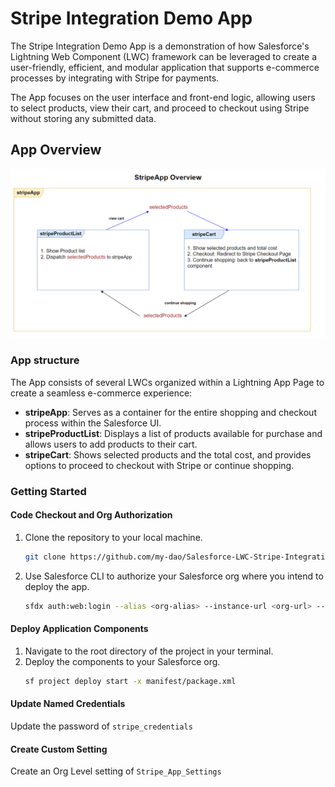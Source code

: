 # Stripe Integration Demo App

The Stripe Integration Demo App is a demonstration of how Salesforce's Lightning Web Component (LWC) framework can be leveraged to create a user-friendly, efficient, and modular application that supports e-commerce processes by integrating with Stripe for payments.

The App focuses on the user interface and front-end logic, allowing users to select products, view their cart, and proceed to checkout using Stripe without storing any submitted data.

## App Overview

![App Overview](/images/app-overview.png)

### App structure

The App consists of several LWCs organized within a Lightning App Page to create a seamless e-commerce experience:

-   **stripeApp**: Serves as a container for the entire shopping and checkout process within the Salesforce UI.
-   **stripeProductList**: Displays a list of products available for purchase and allows users to add products to their cart.
-   **stripeCart**: Shows selected products and the total cost, and provides options to proceed to checkout with Stripe or continue shopping.

### Getting Started

#### Code Checkout and Org Authorization

1. Clone the repository to your local machine.
    ```sh
    git clone https://github.com/my-dao/Salesforce-LWC-Stripe-Integration.git
    ```
2. Use Salesforce CLI to authorize your Salesforce org where you intend to deploy the app.
    ```sh
    sfdx auth:web:login --alias <org-alias> --instance-url <org-url> --set-default
    ```

#### Deploy Application Components

1. Navigate to the root directory of the project in your terminal.
2. Deploy the components to your Salesforce org.
    ```sh
    sf project deploy start -x manifest/package.xml
    ```

#### Update Named Credentials

Update the password of `stripe_credentials`

#### Create Custom Setting

Create an Org Level setting of `Stripe_App_Settings`
